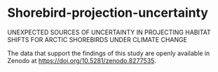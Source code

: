 # Shorebird-projection-uncertainty
UNEXPECTED SOURCES OF UNCERTAINTY IN PROJECTING HABITAT SHIFTS FOR ARCTIC SHOREBIRDS UNDER CLIMATE CHANGE


The data that support the findings of this study are openly available in Zenodo at https://doi.org/10.5281/zenodo.8277535. 
